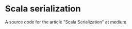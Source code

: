 # Scala serialization
A source code for the article "Scala Serialization" at [medium](https://medium.com/@dkomanov/scala-serialization-419d175c888a).
